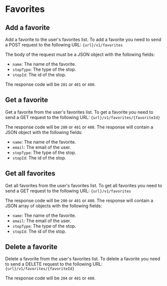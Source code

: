 # Favorites
## Add a favorite
Add a favorite to the user's favorites list.
To add a favorite you need to send a POST request to the following URL:
`{url}/v1/favorites`

The body of the request must be a JSON object with the following fields:
- `name`: The name of the favorite.
- `stopType`: The type of the stop.
- `stopId`: The id of the stop.

The response code will be `201` or `401` or `400`.

## Get a favorite
Get a favorite from the user's favorites list.
To get a favorite you need to send a GET request to the following URL:
`{url}/v1/favorites/{favoriteId}`

The response code will be `200` or `401` or `400`.
The response will contain a JSON object with the following fields:
- `name`: The name of the favorite.
- `email`: The email of the user.
- `stopType`: The type of the stop.
- `stopId`: The id of the stop.

## Get all favorites
Get all favorites from the user's favorites list.
To get all favorites you need to send a GET request to the following URL:
`{url}/v1/favorites`

The response code will be `200` or `401` or `400`.
The response will contain a JSON array of objects with the following fields:
- `name`: The name of the favorite.
- `email`: The email of the user.
- `stopType`: The type of the stop.
- `stopId`: The id of the stop.

## Delete a favorite
Delete a favorite from the user's favorites list.
To delete a favorite you need to send a DELETE request to the following URL:
`{url}/v1/favorites/{favoriteId}`

The response code will be `204` or `401` or `400`.